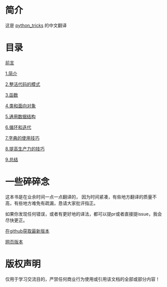 # 简介
这是 [python_tricks](https://www.amazon.com/Python-Tricks-Buffet-Awesome-Features-ebook/dp/B0785Q7GSY) 的中文翻译

# 目录

[前言](/source/python_tricks/0_前言.md)

[1.简介](/source/python_tricks/1_简介.md)

[2.整洁代码的模式](/source/python_tricks/2_整洁代码的模式.md)

[3.函数](/source/python_tricks/3_函数.md)

[4.类和面向对象](/source/python_tricks/4_类和面向对象.md)

[5.通用数据结构](/source/python_tricks/5_通用数据结构.md)

[6.循环和迭代](/source/python_tricks/6_循环和迭代.md)

[7.字典的使用技巧](/source/python_tricks/7_字典的使用技巧.md)

[8.提高生产力的技巧](/source/python_tricks/8_提高生产力的技巧.md)

[9.总结](/source/python_tricks/9_总结.md)


# 一些碎碎念

这本书是在业余时间一点一点翻译的，
因为时间紧凑，有些地方翻译的质量不高，有些地方难免有疏漏，恳请大家批评指正。

如果你发现任何错误，或者有更好地的译法，都可以提pr或者直接提issue，我会尽快更正。

[在github获取最新版本](https://github.com/buxizhizhoum/python_tricks)

[网页版本](https://python-tricks.readthedocs.io/en/latest/)

# 版权声明

仅用于学习交流目的，严禁任何商业行为使用或引用该文档的全部或部分内容！



